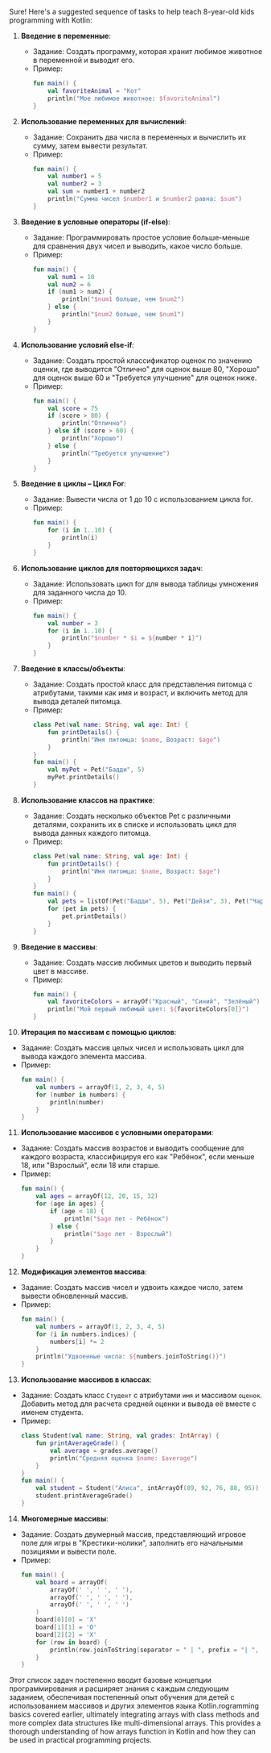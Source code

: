 Sure! Here's a suggested sequence of tasks to help teach 8-year-old kids programming with Kotlin:

1. **Введение в переменные**:
   - Задание: Создать программу, которая хранит любимое животное в переменной и выводит его.
   - Пример:
     ```kotlin
     fun main() {
         val favoriteAnimal = "Кот"
         println("Мое любимое животное: $favoriteAnimal")
     }
     ```

2. **Использование переменных для вычислений**:
   - Задание: Сохранить два числа в переменных и вычислить их сумму, затем вывести результат.
   - Пример:
     ```kotlin
     fun main() {
         val number1 = 5
         val number2 = 3
         val sum = number1 + number2
         println("Сумма чисел $number1 и $number2 равна: $sum")
     }
     ```

3. **Введение в условные операторы (if-else)**:
   - Задание: Программировать простое условие больше-меньше для сравнения двух чисел и выводить, какое число больше.
   - Пример:
     ```kotlin
     fun main() {
         val num1 = 10
         val num2 = 6
         if (num1 > num2) {
             println("$num1 больше, чем $num2")
         } else {
             println("$num2 больше, чем $num1")
         }
     }
     ```

4. **Использование условий else-if**:
   - Задание: Создать простой классификатор оценок по значению оценки, где выводится "Отлично" для оценок выше 80, "Хорошо" для оценок выше 60 и "Требуется улучшение" для оценок ниже.
   - Пример:
     ```kotlin
     fun main() {
         val score = 75
         if (score > 80) {
             println("Отлично")
         } else if (score > 60) {
             println("Хорошо")
         } else {
             println("Требуется улучшение")
         }
     }
     ```

5. **Введение в циклы – Цикл For**:
   - Задание: Вывести числа от 1 до 10 с использованием цикла for.
   - Пример:
     ```kotlin
     fun main() {
         for (i in 1..10) {
             println(i)
         }
     }
     ```

6. **Использование циклов для повторяющихся задач**:
   - Задание: Использовать цикл for для вывода таблицы умножения для заданного числа до 10.
   - Пример:
     ```kotlin
     fun main() {
         val number = 3
         for (i in 1..10) {
             println("$number * $i = ${number * i}")
         }
     }
     ```

7. **Введение в классы/объекты**:
   - Задание: Создать простой класс для представления питомца с атрибутами, такими как имя и возраст, и включить метод для вывода деталей питомца.
   - Пример:
     ```kotlin
     class Pet(val name: String, val age: Int) {
         fun printDetails() {
             println("Имя питомца: $name, Возраст: $age")
         }
     }
     fun main() {
         val myPet = Pet("Бадди", 5)
         myPet.printDetails()
     }
     ```

8. **Использование классов на практике**:
   - Задание: Создать несколько объектов Pet с различными деталями, сохранить их в списке и использовать цикл для вывода данных каждого питомца.
   - Пример:
     ```kotlin
     class Pet(val name: String, val age: Int) {
         fun printDetails() {
             println("Имя питомца: $name, Возраст: $age")
         }
     }
     fun main() {
         val pets = listOf(Pet("Бадди", 5), Pet("Дейзи", 3), Pet("Чарли", 7))
         for (pet in pets) {
             pet.printDetails()
         }
     }
     ```

9. **Введение в массивы**:
   - Задание: Создать массив любимых цветов и выводить первый цвет в массиве.
   - Пример:
     ```kotlin
     fun main() {
         val favoriteColors = arrayOf("Красный", "Синий", "Зелёный")
         println("Мой первый любимый цвет: ${favoriteColors[0]}")
     }
     ```

10. **Итерация по массивам с помощью циклов**:
   - Задание: Создать массив целых чисел и использовать цикл для вывода каждого элемента массива.
   - Пример:
     ```kotlin
     fun main() {
         val numbers = arrayOf(1, 2, 3, 4, 5)
         for (number in numbers) {
             println(number)
         }
     }
     ```

11. **Использование массивов с условными операторами**:
   - Задание: Создать массив возрастов и выводить сообщение для каждого возраста, классифицируя его как "Ребёнок", если меньше 18, или "Взрослый", если 18 или старше.
   - Пример:
     ```kotlin
     fun main() {
         val ages = arrayOf(12, 20, 15, 32)
         for (age in ages) {
             if (age < 18) {
                 println("$age лет - Ребёнок")
             } else {
                 println("$age лет - Взрослый")
             }
         }
     }
     ```

12. **Модификация элементов массива**:
   - Задание: Создать массив чисел и удвоить каждое число, затем вывести обновленный массив.
   - Пример:
     ```kotlin
     fun main() {
         val numbers = arrayOf(1, 2, 3, 4, 5)
         for (i in numbers.indices) {
             numbers[i] *= 2
         }
         println("Удвоенные числа: ${numbers.joinToString()}")
     }
     ```

13. **Использование массивов в классах**:
   - Задание: Создать класс `Студент` с атрибутами `имя` и массивом `оценок`. Добавить метод для расчета средней оценки и вывода её вместе с именем студента.
   - Пример:
     ```kotlin
     class Student(val name: String, val grades: IntArray) {
         fun printAverageGrade() {
             val average = grades.average()
             println("Средняя оценка $name: $average")
         }
     }
     fun main() {
         val student = Student("Алиса", intArrayOf(89, 92, 76, 88, 95))
         student.printAverageGrade()
     }
     ```

14. **Многомерные массивы**:
   - Задание: Создать двумерный массив, представляющий игровое поле для игры в "Крестики-нолики", заполнить его начальными позициями и вывести поле.
   - Пример:
     ```kotlin
     fun main() {
         val board = arrayOf(
             arrayOf(' ', ' ', ' '),
             arrayOf(' ', ' ', ' '),
             arrayOf(' ', ' ', ' ')
         )
         board[0][0] = 'X'
         board[1][1] = 'O'
         board[2][2] = 'X'
         for (row in board) {
             println(row.joinToString(separator = " | ", prefix = "| ", postfix = " |"))
         }
     }
     ```

Этот список задач постепенно вводит базовые концепции программирования и расширяет знания с каждым следующим заданием, обеспечивая постепенный опыт обучения для детей с использованием массивов и других элементов языка Kotlin.rogramming basics covered earlier, ultimately integrating arrays with class methods and more complex data structures like multi-dimensional arrays. This provides a thorough understanding of how arrays function in Kotlin and how they can be used in practical programming projects.